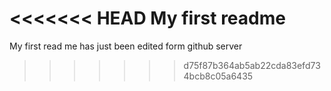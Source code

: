 <<<<<<< HEAD
My first readme
=======
My first read me has just been edited form github server
>>>>>>> d75f87b364ab5ab22cda83efd734bcb8c05a6435
